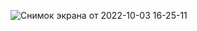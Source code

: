 ![Снимок экрана от 2022-10-03 16-25-11](https://user-images.githubusercontent.com/98107894/193589099-fe7f8185-2f12-417b-ae8c-9e8b80f2aea5.png)
